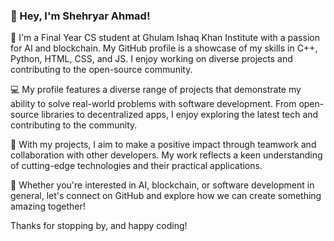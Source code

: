 
### 👋 Hey, I'm Shehryar Ahmad!

🌟 I'm a Final Year CS student at Ghulam Ishaq Khan Institute with a passion for AI and blockchain. My GitHub profile is a showcase of my skills in C++, Python, HTML, CSS, and JS. I enjoy working on diverse projects and contributing to the open-source community.

💻 My profile features a diverse range of projects that demonstrate my ability to solve real-world problems with software development. From open-source libraries to decentralized apps, I enjoy exploring the latest tech and contributing to the community.


🚀 With my projects, I aim to make a positive impact through teamwork and collaboration with other developers. My work reflects a keen understanding of cutting-edge technologies and their practical applications.

🌱 Whether you're interested in AI, blockchain, or software development in general, let's connect on GitHub and explore how we can create something amazing together!

Thanks for stopping by, and happy coding! 
